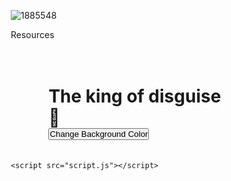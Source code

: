![1885548](https://github.com/Kamandepolo/Kamandepolo.github.io/assets/152022350/02aae40e-e338-48ac-8be5-a2df658ae156)
<main></main>
<css-doodle><style>
  --color: #51eaea, #fffde1, #ff9d76, #FB3569;

  @grid: 30x1 / 100vw 100vh / #270f34; 
  
  :container {
    perspective: 30vmin;
    --deg: @p(-180deg, 180deg);
  }
  
  :after, :before {
    content: '';
    background: @p(--color); 
    @place: @r(100%) @r(100%);
    @size: @r(6px);
    @shape: heart;
  }

  @place: center;
  @size: 18vmin; 

  box-shadow: @m2(0 0 50px @p(--color));
  background: @m100(
    radial-gradient(@p(--color) 50%, transparent 0) 
    @r(-20%, 120%) @r(-20%, 100%) / 1px 1px
    no-repeat
  );

  will-change: transform, opacity;
  animation: scale-up 12s linear infinite;
  animation-delay: calc(-12s / @I * @i);

  @keyframes scale-up {
    0%, 95.01%, 100% {
      transform: translateZ(0) rotate(0);
      opacity: 0;
    }
    10% { 
      opacity: 1; 
    }
    95% {
      transform: 
        translateZ(35vmin) rotateZ(var(--deg));
    }
  }
</style></css-doodle>

Resources
<!DON The hacker>
<html lang="en">
<head>
    <meta charset="UTF-8">
    <meta name="viewport" content="width=device-width, initial-scale=1.0">
    <title>Hackers fomat</title>
    <link rel="stylesheet" href="styles.css">
</head>
<body>
    <div class="container">
        <h1>The king of disguise 🤴</h1>
        <button onclick="changeBackgroundColor()">Change Background Color</button>
    </div>

    <script src="script.js"></script>
</body>
</html>
<!DOCTYPE html>
<html lang="en">
<head>
    <meta charset="UTF-8">
    <meta name="viewport" content="width=device-width, initial-scale=1.0">
    <title>Your Website</title>
    <style>
        /* Reset some default browser styles */
        * {
            margin: 0;
            padding: 0;
            box-sizing: border-box;
        }

        /* Set background color and font styles */
        body {
            font-family: Arial, sans-serif;
            background-color: #f8f8f8;
            color: #333;
            line-height: 1.6;
            margin: 0;
            padding: 0;
        }

        /* Style the header */
        header {
            background-color: #333;
            color: #fff;
            padding: 20px;
            text-align: center;
        }

        /* Style the main content */
        .container {
            width: 80%;
            margin: auto;
            overflow: hidden;
            padding: 20px;
        }

        /* Style the footer */
        footer {
            background-color: #ff0000;
            color: #fff;
            padding: 20px;
            text-align: center;
        }
    </style>
</head>
<body>
    <header>
        <h1>Email @ kamandengaroiya@gmail.com</h1>
    </header>

    <div class="container">
        <h2>IG @ polo Don</h2>
        <h3>Disclaimer</h3>
        <p>Be careful of what you send on this account.if you are hacked, don't blame anyone.Assaults will not be taken lightly.No one is safe🤬</p>
    </div>

    <footer>
        <p>anonymous hacker association </p>
    </footer>
</body>
</html>
<!DOCTYPE html>
<html lang="en">
<head>
    <meta charset="UTF-8">
    <meta name="viewport" content="width=device-width, initial-scale=1.0">
    <title>My Web App</title>
    <link rel="stylesheet" href="styles.css">
</head>
<body>
    <header>
        <h1>Welcome to My Web App</h1>
        <nav>
            <ul>
                <li><a href="#home">Home</a></li>
                <li><a href="#about">About</a></li>
                <li><a href="#contact">Contact</a></li>
            </ul>
        </nav>
    </header>

    <main>
        <section id="home">
            <h2>Home</h2>
            <p>Welcome to our web app. This is the home page where you can learn about our services.</p>
            <p>Here's a list of our features:</p>
            <ul>
                <li>Feature 1</li>
                <li>Feature 2</li>
                <li>Feature 3</li>
            </ul>
        </section>

        <section id="about">
            <h2>About Us</h2>
            <p>Learn more about our company and team here.</p>
            <p>We specialize in providing innovative solutions for our clients.</p>
        </section>

        <section id="contact">
            <h2>Contact Us</h2>
            <p>Have questions or feedback? Contact us using the form below.</p>
            <form id="contactForm">
                <label for="name">Name:</label>
                <input type="text" id="name" name="name" required>
                <label for="email">Email:</label>
                <input type="email" id="email" name="email" required>
                <label for="message">Message:</label>
                <textarea id="message" name="message" rows="4" required></textarea>
                <button type="submit">Send Message</button>
            </form>
        </section>
    </main>

    <footer>
        <p>&copy; 2024 My Web App. All rights reserved.</p>
    </footer>

    <script src="script.js"></script>
</body>
</html>
